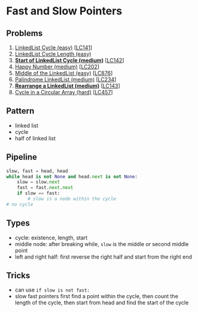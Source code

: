 # Fast and Slow Pointers

## Problems

1. [LinkedList Cycle (easy)](LinkedList-Cycle-(easy).py)
[[LC141](https://leetcode.com/problems/linked-list-cycle)]
1. [LinkedList Cycle Length (easy)](LinkedList-Cycle-Length-(easy).py)
1. [**Start of LinkedList Cycle (medium)**](Start-of-LinkedList-Cycle-(medium).py)
[[LC142](https://leetcode.com/problems/linked-list-cycle-ii)]
1. [Happy Number (medium)](Happy-Number-(medium).py)
[[LC202](https://leetcode.com/problems/happy-number)]
1. [Middle of the LinkedList (easy)](Middle-of-the-LinkedList-(easy).py)
[[LC876](https://leetcode.com/problems/middle-of-the-linked-list)]
1. [Palindrome LinkedList (medium)](Palindrome-LinkedList-(medium).py)
[[LC234](https://leetcode.com/problems/palindrome-linked-list)]
1. [**Rearrange a LinkedList (medium)**](Rearrange-a-LinkedList-(medium).py)
[[LC143](https://leetcode.com/problems/reorder-list)]
1. [Cycle in a Circular Array (hard)](Cycle-in-a-Circular-Array-(hard).py)
[[LC457](https://leetcode.com/problems/circular-array-loop)]

## Pattern

- linked list
- cycle 
- half of linked list

## Pipeline

```python
slow, fast = head, head 
while head is not None and head.next is not None:
    slow = slow.next
    fast = fast.next.next
    if slow == fast:
        # slow is a node within the cycle
# no cycle
```

## Types

- cycle: existence, length, start
- middle node: after breaking while, `slow` is the middle or second middle point
- left and right half: first reverse the right half and start from the right end

## Tricks

- can use `if slow is not fast:`
- slow fast pointers first find a point within the cycle, then count the length of the cycle,
  then start from head and find the start of the cycle
